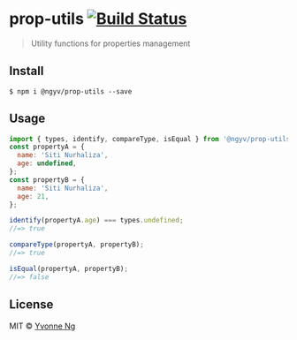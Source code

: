 # prop-utils [![Build Status](https://travis-ci.org/ngyv/prop-utils.svg?branch=master)](https://travis-ci.org/ngyv/prop-utils)

> Utility functions for properties management


## Install

```
$ npm i @ngyv/prop-utils --save
```


## Usage

```js
import { types, identify, compareType, isEqual } from '@ngyv/prop-utils'
const propertyA = {
  name: 'Siti Nurhaliza',
  age: undefined,
};
const propertyB = {
  name: 'Siti Nurhaliza',
  age: 21,
};

identify(propertyA.age) === types.undefined;
//=> true

compareType(propertyA, propertyB);
//=> true

isEqual(propertyA, propertyB);
//=> false
```


## License

MIT © [Yvonne Ng](http://github.com/ngyv)
